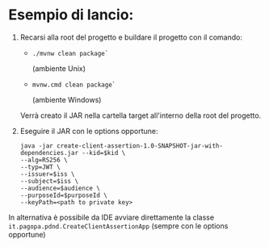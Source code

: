 # Esempio di lancio:

1. Recarsi alla root del progetto e buildare il progetto con il comando:
   - ```shell
     ./mvnw clean package`
     ```
     (ambiente Unix)
   - ```shell 
     mvnw.cmd clean package`
     ```
     (ambiente Windows)
   
   Verrà creato il JAR nella cartella target all'interno della root del progetto.
2. Eseguire il JAR con le options opportune:
    ```shell
    java -jar create-client-assertion-1.0-SNAPSHOT-jar-with-dependencies.jar --kid=$kid \
    --alg=RS256 \
    --typ=JWT \
    --issuer=$iss \
    --subject=$iss \
    --audience=$audience \
    --purposeId=$purposeId \
    --keyPath=<path to private key>
   ```

In alternativa è possibile da IDE avviare direttamente la classe `it.pagopa.pdnd.CreateClientAssertionApp` (sempre con le options opportune)